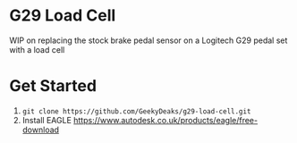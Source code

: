 # G29 Load Cell

WIP on replacing the stock brake pedal sensor on a Logitech G29 pedal set with a load cell

# Get Started

1. `git clone https://github.com/GeekyDeaks/g29-load-cell.git`
2. Install EAGLE https://www.autodesk.co.uk/products/eagle/free-download



